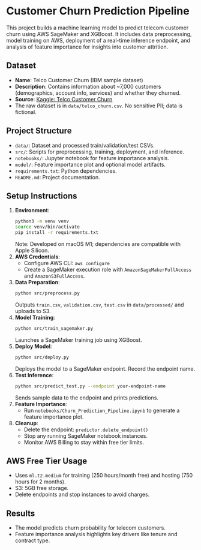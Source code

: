 # Customer Churn Prediction Pipeline

This project builds a machine learning model to predict telecom customer churn using AWS SageMaker and XGBoost. It includes data preprocessing, model training on AWS, deployment of a real-time inference endpoint, and analysis of feature importance for insights into customer attrition.

## Dataset
- **Name**: Telco Customer Churn (IBM sample dataset)
- **Description**: Contains information about ~7,000 customers (demographics, account info, services) and whether they churned.
- **Source**: [Kaggle: Telco Customer Churn](https://www.kaggle.com/datasets/blastchar/telco-customer-churn)
- The raw dataset is in `data/telco_churn.csv`. No sensitive PII; data is fictional.

## Project Structure
- `data/`: Dataset and processed train/validation/test CSVs.
- `src/`: Scripts for preprocessing, training, deployment, and inference.
- `notebooks/`: Jupyter notebook for feature importance analysis.
- `model/`: Feature importance plot and optional model artifacts.
- `requirements.txt`: Python dependencies.
- `README.md`: Project documentation.

## Setup Instructions
1. **Environment**:
   ```bash
   python3 -m venv venv
   source venv/bin/activate
   pip install -r requirements.txt
   ```
   Note: Developed on macOS M1; dependencies are compatible with Apple Silicon.
2. **AWS Credentials**:
   - Configure AWS CLI: `aws configure`
   - Create a SageMaker execution role with `AmazonSageMakerFullAccess` and `AmazonS3FullAccess`.
3. **Data Preparation**:
   ```bash
   python src/preprocess.py
   ```
   Outputs `train.csv`, `validation.csv`, `test.csv` in `data/processed/` and uploads to S3.
4. **Model Training**:
   ```bash
   python src/train_sagemaker.py
   ```
   Launches a SageMaker training job using XGBoost.
5. **Deploy Model**:
   ```bash
   python src/deploy.py
   ```
   Deploys the model to a SageMaker endpoint. Record the endpoint name.
6. **Test Inference**:
   ```bash
   python src/predict_test.py --endpoint your-endpoint-name
   ```
   Sends sample data to the endpoint and prints predictions.
7. **Feature Importance**:
   - Run `notebooks/Churn_Prediction_Pipeline.ipynb` to generate a feature importance plot.
8. **Cleanup**:
   - Delete the endpoint: `predictor.delete_endpoint()`
   - Stop any running SageMaker notebook instances.
   - Monitor AWS Billing to stay within free tier limits.

## AWS Free Tier Usage
- Uses `ml.t2.medium` for training (250 hours/month free) and hosting (750 hours for 2 months).
- S3: 5GB free storage.
- Delete endpoints and stop instances to avoid charges.

## Results
- The model predicts churn probability for telecom customers.
- Feature importance analysis highlights key drivers like tenure and contract type.
